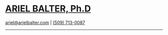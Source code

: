[ARIEL BALTER, Ph.D]( )
======================
[ariel@arielbalter.com](mailto:ariel@arielbalter.com) | [(509) 713-0087](tel:509-0713-0087)


----------------------------------------------------------------------
